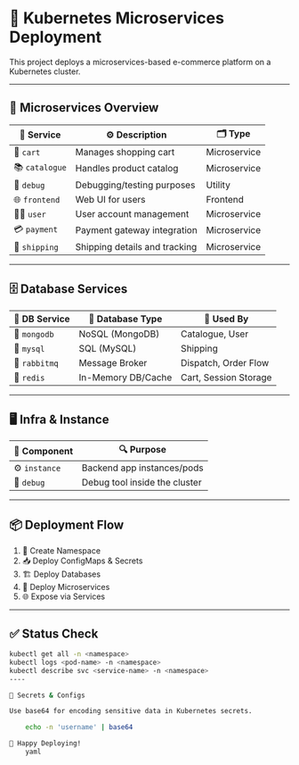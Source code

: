 # 🚀 Kubernetes Microservices Deployment

This project deploys a microservices-based e-commerce platform on a Kubernetes cluster.

---

## 🧱 Microservices Overview

| 🔢 Service       | ⚙️ Description                       | 🗂️ Type       |
|-------------------|--------------------------------------|----------------|
| 🛒 `cart`         | Manages shopping cart                | Microservice  |
| 📚 `catalogue`    | Handles product catalog              | Microservice  |
| 🐞 `debug`        | Debugging/testing purposes           | Utility       |
| 🌐 `frontend`     | Web UI for users                     | Frontend      |
| 🧑‍💻 `user`         | User account management              | Microservice  |
| 💳 `payment`      | Payment gateway integration          | Microservice  |
| 🚚 `shipping`     | Shipping details and tracking        | Microservice  |

---

## 🗄️ Database Services

| 🧩 DB Service     | 💾 Database Type     | 📌 Used By            |
|--------------------|----------------------|--------------------------|
| 🐘 `mongodb`      | NoSQL (MongoDB)      | Catalogue, User        |
| 🐬 `mysql`        | SQL (MySQL)          | Shipping               |
| 🐰 `rabbitmq`     | Message Broker       | Dispatch, Order Flow   |
| 🧠 `redis`        | In-Memory DB/Cache   | Cart, Session Storage  |

---

## 🖥️ Infra & Instance

| 🧰 Component   | 🔍 Purpose                    |
|---------------|---------------------------------|
| ⚙️ `instance` | Backend app instances/pods     |
| 🧪 `debug`    | Debug tool inside the cluster  |

---

## 📦 Deployment Flow

1. 🔹 Create Namespace  
2. 📥 Deploy ConfigMaps & Secrets  
3. 🏗️ Deploy Databases  
4. 🚀 Deploy Microservices  
5. 🌐 Expose via Services  

---

## ✅ Status Check

```bash
kubectl get all -n <namespace>
kubectl logs <pod-name> -n <namespace>
kubectl describe svc <service-name> -n <namespace>
----

🔐 Secrets & Configs

Use base64 for encoding sensitive data in Kubernetes secrets.

    echo -n 'username' | base64

🌟 Happy Deploying!
    yaml

